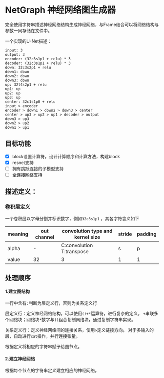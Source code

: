 # NetGraph 神经网络图生成器

完全使用字符串描述神经网络结构生成神经网络，与Frame结合可以将网络结构与参数一同存储在文件中。

一个实现的U-Net描述：
```
input: 3
output: 3
encoder: (32c3s1p1 + relu) * 3
decoder: (32c3s1p1 + relu) * 3
down: 32c3s2p1 + relu
down1: down
down2: down
down3: down
up: 32t4s2p1 + relu
up1: up
up2: up
up3: up
center: 32c1s1p0 + relu
input > encoder
encoder > down1 > down2 > down3 > center
center > up3 > up2 > up1 > decoder > output
down3 > up3
down2 > up2
down1 > up1
```

## 目标功能
- [x] block设置计算符，设计计算顺序和计算方法，构建block 
- [x] resnet支持
- [ ] 拥有跳跃连接的子模型支持
- [ ] 全连接网络支持

## 描述定义：
### 卷积层定义
一个卷积层以字母分割并标识数字，例如`32c3s1p1` ，其各字符含义如下

meaning|out channel|convolution type and kernel size|stride|padding 
---|---|---|---|---
alpha|-|C:convolution T:transpose|s|p|
value|32|3|1|1|

## 处理顺序

#### 1.建立图结构

一行中含有`:`判断为层定义行，否则为关系定义行

层定义行：定义神经网络结构，可以使用`()+*`运算符，进行复杂的定义。
`+`串联多个网络块；网络块`*`数字与`()`组合复制网络块，通过复制字符串实现。

关系定义行：定义神经网络间的连接关系，使用`>`定义链接方向。
对于多输入的层，自动进行`cat`操作，并行连接张量。

根据定义将相应的字符串赋予给图节点。

#### 2.建立神经网络

根据每个节点的字符串定义建立相应的神经网络。
